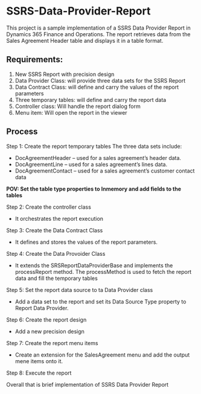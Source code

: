 # SSRS-Data-Provider-Report
This project is a sample implementation of a SSRS Data Provider Report in Dynamics 365 Finance and Operations. The report retrieves data from the Sales Agreement Header table and displays it in a table format.


## Requirements:
1. New SSRS Report with precision design
2. Data Provider Class: will provide three data sets for the SSRS Report
3. Data Contract Class: will define and carry the values of the report parameters
4. Three temporary tables: will define and carry the report data
5. Controller class: Will handle the report dialog form
6. Menu item: Will open the report in the viewer

## Process
Step 1: Create the report temporary tables
The three data sets include:

  - DocAgreementHeader – used for a sales agreement’s header data.
  - DocAgreementLine – used for a sales agreement’s lines data.
  - DocAgreementContact – used for a sales agreement’s customer contact data
   
**POV: Set the table type properties to Inmemory and add fields to the tables**

Step 2: Create the controller class
 - It orchestrates the report execution

Step 3: Create the Data Contract Class
 - It defines and stores the values of the report parameters. 

Step 4: Create the Data Provoider Class
 - It extends the SRSReportDataProviderBase and implements the processReport method. The processMethod is used to fetch the report data and fill the temporary tables

Step 5: Set the report data source to ta Data Provider class
 - Add a data set to the report and set its Data Source Type property to Report Data Provider. 

Step 6: Create the report design
 - Add a new precision design

Step 7: Create the report menu items
 - Create an extension for the SalesAgreement menu and add the output mene items onto it.
 
Step 8: Execute the report

Overall that is brief implementation of SSRS Data Provider Report
